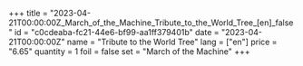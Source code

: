 +++
title = "2023-04-21T00:00:00Z_March_of_the_Machine_Tribute_to_the_World_Tree_[en]_false"
id = "c0cdeaba-fc21-44e6-bf99-aa1ff379401b"
date = "2023-04-21T00:00:00Z"
name = "Tribute to the World Tree"
lang = ["en"]
price = "6.65"
quantity = 1
foil = false
set = "March of the Machine"
+++
